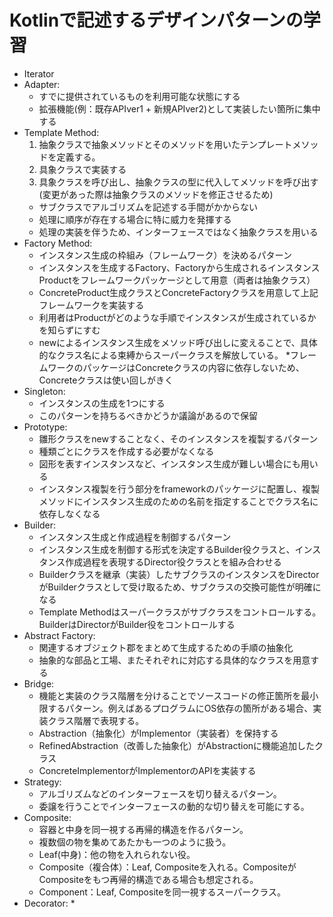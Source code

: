 # Kotlinで記述するデザインパターンの学習

* Iterator
* Adapter: 
     * すでに提供されているものを利用可能な状態にする
     * 拡張機能(例：既存APIver1 + 新規APIver2)として実装したい箇所に集中する
* Template Method:
    1. 抽象クラスで抽象メソッドとそのメソッドを用いたテンプレートメソッドを定義する。
    1. 具象クラスで実装する
    1. 具象クラスを呼び出し、抽象クラスの型に代入してメソッドを呼び出す(変更があった際は抽象クラスのメソッドを修正させるため)
    * サブクラスでアルゴリズムを記述する手間がかからない
    * 処理に順序が存在する場合に特に威力を発揮する
    * 処理の実装を伴うため、インターフェースではなく抽象クラスを用いる
* Factory Method:
    * インスタンス生成の枠組み（フレームワーク）を決めるパターン
    * インスタンスを生成するFactory、Factoryから生成されるインスタンスProductをフレームワークパッケージとして用意（両者は抽象クラス）
    * ConcreteProduct生成クラスとConcreteFactoryクラスを用意して上記フレームワークを実装する
    * 利用者はProductがどのような手順でインスタンスが生成されているかを知らずにすむ
    * newによるインスタンス生成をメソッド呼び出しに変えることで、具体的なクラス名による束縛からスーパークラスを解放している。
    *フレームワークのパッケージはConcreteクラスの内容に依存しないため、Concreteクラスは使い回しがきく
* Singleton:
    * インスタンスの生成を1つにする
    * このパターンを持ちるべきかどうか議論があるので保留
* Prototype:
    * 雛形クラスをnewすることなく、そのインスタンスを複製するパターン
    * 種類ごとにクラスを作成する必要がなくなる
    * 図形を表すインスタンスなど、インスタンス生成が難しい場合にも用いる
    * インスタンス複製を行う部分をframeworkのパッケージに配置し、複製メソッドにインスタンス生成のための名前を指定することでクラス名に依存しなくなる
* Builder:
    * インスタンス生成と作成過程を制御するパターン
    * インスタンス生成を制御する形式を決定するBuilder役クラスと、インスタンス作成過程を表現するDirector役クラスとを組み合わせる
    * Builderクラスを継承（実装）したサブクラスのインスタンスをDirectorがBuilderクラスとして受け取るため、サブクラスの交換可能性が明確になる
    * Template Methodはスーパークラスがサブクラスをコントロールする。BuilderはDirectorがBuilder役をコントロールする
* Abstract Factory:
    * 関連するオブジェクト郡をまとめて生成するための手順の抽象化
    * 抽象的な部品と工場、またそれぞれに対応する具体的なクラスを用意する
* Bridge:
    * 機能と実装のクラス階層を分けることでソースコードの修正箇所を最小限するパターン。例えばあるプログラムにOS依存の箇所がある場合、実装クラス階層で表現する。
    * Abstraction（抽象化）がImplementor（実装者）を保持する
    * RefinedAbstraction（改善した抽象化）がAbstractionに機能追加したクラス
    * ConcreteImplementorがImplementorのAPIを実装する
* Strategy:
    * アルゴリズムなどのインターフェースを切り替えるパターン。
    * 委譲を行うことでインターフェースの動的な切り替えを可能にする。
* Composite:
    * 容器と中身を同一視する再帰的構造を作るパターン。
    * 複数個の物を集めてあたかも一つのように扱う。
    * Leaf(中身)：他の物を入れられない役。
    * Composite（複合体）：Leaf, Compositeを入れる。CompositeがCompositeをもつ再帰的構造である場合も想定される。
    * Component：Leaf, Compositeを同一視するスーパークラス。
* Decorator:
    * 
